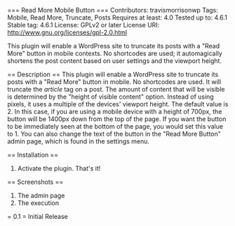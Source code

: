 === Read More Mobile Button ===
Contributors: travismorrisonwp
Tags: Mobile, Read More, Truncate, Posts
Requires at least: 4.0
Tested up to: 4.6.1
Stable tag: 4.6.1
License: GPLv2 or later
License URI: http://www.gnu.org/licenses/gpl-2.0.html

This plugin will enable a WordPress site to truncate its posts with a "Read More" button in mobile contexts. No shortcodes are used; it automagically shortens the post content based on user settings and the viewport height.

== Description ==
This plugin will enable a WordPress site to truncate its posts with a "Read More" button in mobile. No shortcodes are used.
It will truncate the *article* tag on a post.
The amount of content that will be visible is determined by the "height of visible content" option. Instead of using pixels, it uses
a multiple of the devices' viewport height. The default value is 2. In this case, if you are using a mobile device with a height of 700px,
the button will be 1400px down from the top of the page. If you want the button to be immediately seen at the bottom of the page,
you would set this value to 1.
You can also change the text of the button in the "Read More Button" admin page, which is found in the settings menu.

== Installation ==
1. Activate the plugin. That's it!

== Screenshots ==
1. The admin page
2. The execution

= 0.1 =
Initial Release
